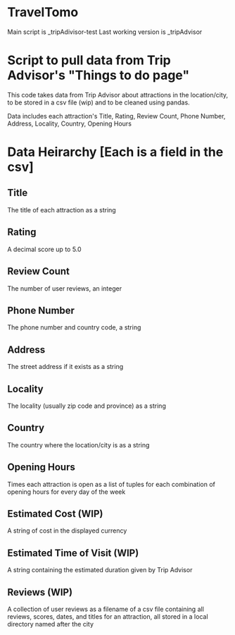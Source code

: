 # TravelTomo
Main script is _tripAdivisor-test
Last working version is _tripAdvisor

# Script to pull data from Trip Advisor's "Things to do page"
This code takes data from Trip Advisor about attractions in the location/city, to be
stored in a csv file (wip) and to be cleaned using pandas.

Data includes each attraction's Title, Rating, Review Count, Phone Number, Address, Locality, Country, Opening Hours

# Data Heirarchy [Each is a field in the csv]

## Title
 The title of each attraction as a string
## Rating
 A decimal score up to 5.0
## Review Count
 The number of user reviews, an integer
## Phone Number
 The phone number and country code, a string
## Address
 The street address if it exists as a string
## Locality
 The locality (usually zip code and province) as a string
## Country
 The country where the location/city is as a string
## Opening Hours
 Times each attraction is open as a list of tuples for each combination
 of opening hours for every day of the week
## Estimated Cost (WIP)
 A string of cost in the displayed currency
## Estimated Time of Visit (WIP)
 A string containing the estimated duration given by Trip Advisor
## Reviews (WIP)
 A collection of user reviews as a filename of a csv file containing all reviews, scores,
 dates, and titles for an attraction, all stored in a local directory named after the city
